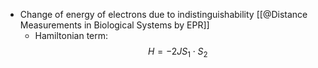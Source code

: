 - Change of energy of electrons due to indistinguishability
  [[@Distance Measurements in Biological Systems by EPR]]
	- Hamiltonian term: $$H = -2JS_1 \cdot S_2$$